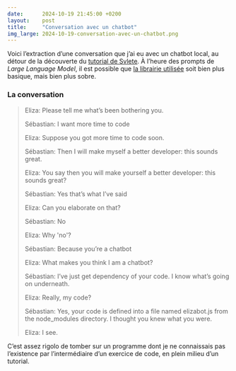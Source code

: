 ```yaml
---
date:      2024-10-19 21:45:00 +0200
layout:    post
title:     "Conversation avec un chatbot"
img_large: 2024-10-19-conversation-avec-un-chatbot.png
---
```


Voici l’extraction d’une conversation que j’ai eu avec un chatbot local, au détour de la découverte du [tutorial de Svlete]. À l’heure des
prompts de _Large Language Model_, il est possible que [la librairie utilisée] soit bien plus basique, mais bien plus sobre.

### La conversation

> Eliza: Please tell me what’s been bothering you.
> 
> Sébastian: I want more time to code
> 
> Eliza: Suppose you got more time to code soon.
> 
> Sébastian: Then I will make myself a better developer: this sounds great.
> 
> Eliza: You say then you will make yourself a better developer: this sounds great?
> 
> Sébastian: Yes that’s what I’ve said
> 
> Eliza: Can you elaborate on that?
> 
> Sébastian: No
> 
> Eliza: Why 'no'?
> 
> Sébastian: Because you’re a chatbot
> 
> Eliza: What makes you think I am a chatbot?
> 
> Sébastian: I’ve just get dependency of your code. I know what’s going on underneath.
> 
> Eliza: Really, my code?
> 
> Sébastian: Yes, your code is defined into a file named elizabot.js from the node_modules directory. I thought you knew what you were.
> 
> Eliza: I see.

C’est assez rigolo de tomber sur un programme dont je ne connaissais pas l’existence par l’intermédiaire d’un exercice de code, en plein
milieu d’un tutorial.

[la librairie utilisée]: https://en.wikipedia.org/wiki/ELIZA
[tutorial de Svlete]: https://learn.svelte.dev/tutorial/update
